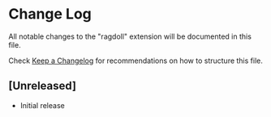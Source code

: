 # Change Log

All notable changes to the "ragdoll" extension will be documented in this file.

Check [Keep a Changelog](http://keepachangelog.com/) for recommendations on how to structure this file.

## [Unreleased]

- Initial release

